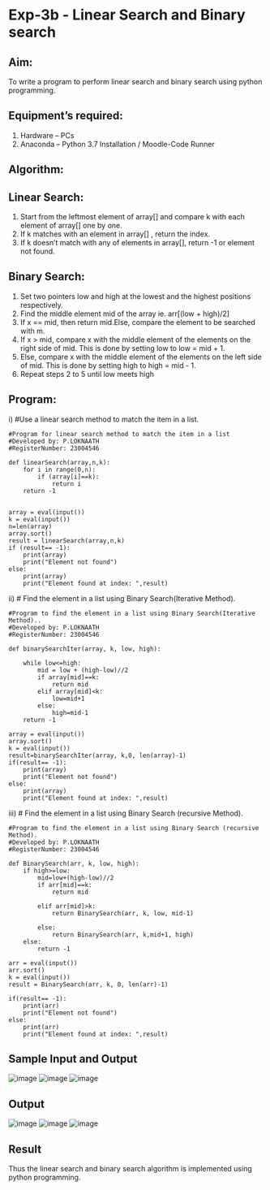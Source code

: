 # Exp-3b - Linear Search and Binary search
## Aim:
To write a program to perform linear search and binary search using python programming.
## Equipment’s required:
1.	Hardware – PCs
2.	Anaconda – Python 3.7 Installation / Moodle-Code Runner
## Algorithm:
## Linear Search:
1.	Start from the leftmost element of array[] and compare k with each element of array[] one by one.
2.	If k matches with an element in array[] , return the index.
3.	If k doesn’t match with any of elements in array[], return -1 or element not found.
## Binary Search:
1.	Set two pointers low and high at the lowest and the highest positions respectively.
2.	Find the middle element mid of the array ie. arr[(low + high)/2]
3.	If x == mid, then return mid.Else, compare the element to be searched with m.
4.	If x > mid, compare x with the middle element of the elements on the right side of mid. This is done by setting low to low = mid + 1.
5.	Else, compare x with the middle element of the elements on the left side of mid. This is done by setting high to high = mid - 1.
6.	Repeat steps 2 to 5 until low meets high
## Program:
i)	#Use a linear search method to match the item in a list.
```
#Program for linear search method to match the item in a list
#Developed by: P.LOKNAATH
#RegisterNumber: 23004546

def linearSearch(array,n,k):
    for i in range(0,n):
        if (array[i]==k):
            return i
    return -1
    
    
array = eval(input())
k = eval(input()) 
n=len(array)
array.sort()
result = linearSearch(array,n,k)
if (result== -1):
    print(array)
    print("Element not found")
else:
    print(array)
    print("Element found at index: ",result)
```
ii)	# Find the element in a list using Binary Search(Iterative Method).
```
#Program to find the element in a list using Binary Search(Iterative Method)..
#Developed by: P.LOKNAATH
#RegisterNumber: 23004546

def binarySearchIter(array, k, low, high):
    
    while low<=high:
        mid = low + (high-low)//2
        if array[mid]==k:
            return mid
        elif array[mid]<k:
            low=mid+1
        else:
            high=mid-1
    return -1
    
array = eval(input())
array.sort()
k = eval(input()) 
result=binarySearchIter(array, k,0, len(array)-1)
if(result== -1):
    print(array)
    print("Element not found")
else:
    print(array)
    print("Element found at index: ",result)
```
iii)	# Find the element in a list using Binary Search (recursive Method).
```
#Program to find the element in a list using Binary Search (recursive Method).
#Developed by: P.LOKNAATH
#RegisterNumber: 23004546

def BinarySearch(arr, k, low, high):
    if high>=low:
        mid=low+(high-low)//2
        if arr[mid]==k:
            return mid
        
        elif arr[mid]>k:
            return BinarySearch(arr, k, low, mid-1)
        
        else:
            return BinarySearch(arr, k,mid+1, high)
    else:
        return -1
            
arr = eval(input())
arr.sort()
k = eval(input()) 
result = BinarySearch(arr, k, 0, len(arr)-1)

if(result== -1):
    print(arr)
    print("Element not found")
else:
    print(arr)
    print("Element found at index: ",result)
```
## Sample Input and Output
![image](https://github.com/Loknaath-sec/Search-Algorithm/assets/145742558/2ac2a251-7b6a-4800-a593-63accb464ae3)
![image](https://github.com/Loknaath-sec/Search-Algorithm/assets/145742558/8ba17796-ac56-42ca-9e17-5256a5d69f2f)
![image](https://github.com/Loknaath-sec/Search-Algorithm/assets/145742558/cc52e40f-dd8c-46e5-a5f9-b216477750f0)

## Output
![image](https://github.com/Loknaath-sec/Search-Algorithm/assets/145742558/4280d79f-3981-40de-a069-201474fa5e93)
![image](https://github.com/Loknaath-sec/Search-Algorithm/assets/145742558/6a9783d3-1537-48d9-89b8-7a235938d97e)
![image](https://github.com/Loknaath-sec/Search-Algorithm/assets/145742558/5eebf54b-ae44-49c0-bcc4-97a38fcaacd2)



## Result
Thus the linear search and binary search algorithm is implemented using python programming.
